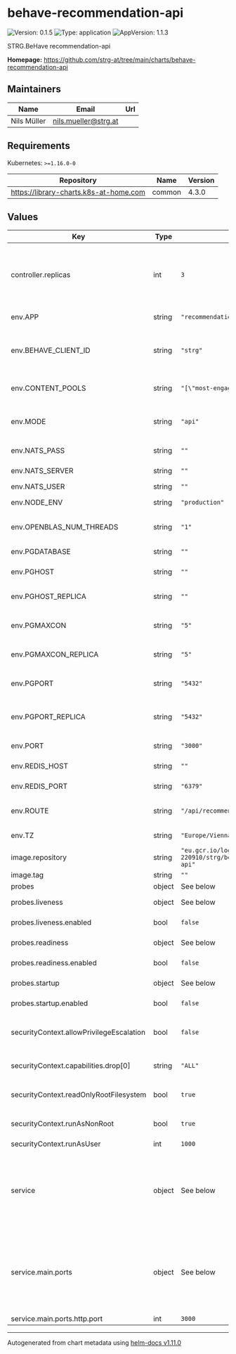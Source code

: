 # behave-recommendation-api

![Version: 0.1.5](https://img.shields.io/badge/Version-0.1.5-informational?style=flat-square) ![Type: application](https://img.shields.io/badge/Type-application-informational?style=flat-square) ![AppVersion: 1.1.3](https://img.shields.io/badge/AppVersion-1.1.3-informational?style=flat-square)

STRG.BeHave recommendation-api

**Homepage:** <https://github.com/strg-at/tree/main/charts/behave-recommendation-api>

## Maintainers

| Name | Email | Url |
| ---- | ------ | --- |
| Nils Müller | <nils.mueller@strg.at> |  |

## Requirements

Kubernetes: `>=1.16.0-0`

| Repository | Name | Version |
|------------|------|---------|
| https://library-charts.k8s-at-home.com | common | 4.3.0 |

## Values

| Key | Type | Default | Description |
|-----|------|---------|-------------|
| controller.replicas | int | `3` | Number of desired pods. We use 3 minimum to assure no outage durring rollout/preemtible node restarts |
| env.APP | string | `"recommendation-api"` | The application identifier |
| env.BEHAVE_CLIENT_ID | string | `"strg"` | beHave client id used in logging reference aswel as in NATS message routing |
| env.CONTENT_POOLS | string | `"[\"most-engaged\"]"` | The configured content pools, order matters |
| env.MODE | string | `"api"` | The deployment mode can either be `api` or `train-loop`` |
| env.NATS_PASS | string | `""` | the nats password |
| env.NATS_SERVER | string | `""` | the nats server address |
| env.NATS_USER | string | `""` | the nats user |
| env.NODE_ENV | string | `"production"` | The default node environment |
| env.OPENBLAS_NUM_THREADS | string | `"1"` | Openblas config - the number of threads to use |
| env.PGDATABASE | string | `""` | The postgres database name |
| env.PGHOST | string | `""` | The postgres host ip or FQDN |
| env.PGHOST_REPLICA | string | `""` | The postgres replica host ip or FQDN |
| env.PGMAXCON | string | `"5"` | The postgres number of connections |
| env.PGMAXCON_REPLICA | string | `"5"` | The postgres replica number of connections |
| env.PGPORT | string | `"5432"` | The postgres port to connect default to 5432 |
| env.PGPORT_REPLICA | string | `"5432"` | The postgres replica port to connect default to 5432 |
| env.PORT | string | `"3000"` | The application port |
| env.REDIS_HOST | string | `""` | The redis ip or FQDN |
| env.REDIS_PORT | string | `"6379"` | The redis port default to 6379 |
| env.ROUTE | string | `"/api/recommendation"` | The default route to listen for requests |
| env.TZ | string | `"Europe/Vienna"` | The timezone in the container |
| image.repository | string | `"eu.gcr.io/logical-sled-220910/strg/behave/recommendation-api"` | image repository |
| image.tag | string | `""` | image tag |
| probes | object | See below | [[ref]](https://kubernetes.io/docs/tasks/configure-pod-container/configure-liveness-readiness-startup-probes/) |
| probes.liveness | object | See below | Liveness probe configuration |
| probes.liveness.enabled | bool | `false` | Enable the liveness probe |
| probes.readiness | object | See below | Redainess probe configuration |
| probes.readiness.enabled | bool | `false` | Enable the readiness probe |
| probes.startup | object | See below | Startup probe configuration |
| probes.startup.enabled | bool | `false` | Enable the startup probe |
| securityContext.allowPrivilegeEscalation | bool | `false` | do not allow privilege escalation for security reasons |
| securityContext.capabilities.drop[0] | string | `"ALL"` | drop all privileges as we dont need them |
| securityContext.readOnlyRootFilesystem | bool | `true` | set root fs to read only for security reasons |
| securityContext.runAsNonRoot | bool | `true` | do not run as root for security reasons |
| securityContext.runAsUser | int | `1000` | run as user with <id> |
| service | object | See below | Configure the services for the chart here. Additional services can be added by adding a dictionary key similar to the 'main' service. |
| service.main.ports | object | See below | Configure the Service port information here. Additional ports can be added by adding a dictionary key similar to the 'http' service. |
| service.main.ports.http.port | int | `3000` | The port number |

----------------------------------------------
Autogenerated from chart metadata using [helm-docs v1.11.0](https://github.com/norwoodj/helm-docs/releases/v1.11.0)
